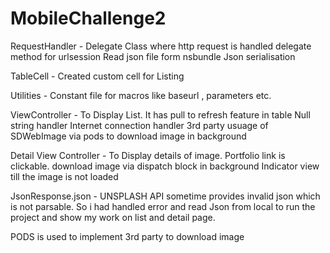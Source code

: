 # MobileChallenge2
RequestHandler - Delegate Class where http request is handled
  delegate method for urlsession
  Read json file form nsbundle
  Json serialisation
  

TableCell - Created custom cell for Listing

Utilities - Constant file for macros like baseurl , parameters etc.

ViewController - To Display List.
   It has pull to refresh feature in table
   Null string handler
   Internet connection handler
   3rd party usuage of SDWebImage via pods to download image in background
   
   
Detail View Controller - To Display details of image. 
   Portfolio link is clickable.
   download image via dispatch block in background
   Indicator view till the image is not loaded
   

JsonResponse.json - UNSPLASH API sometime provides invalid json which is not parsable.
So i had handled error and read Json from local to run the project and show my work on list and detail page.


PODS is used to implement 3rd party to download image
